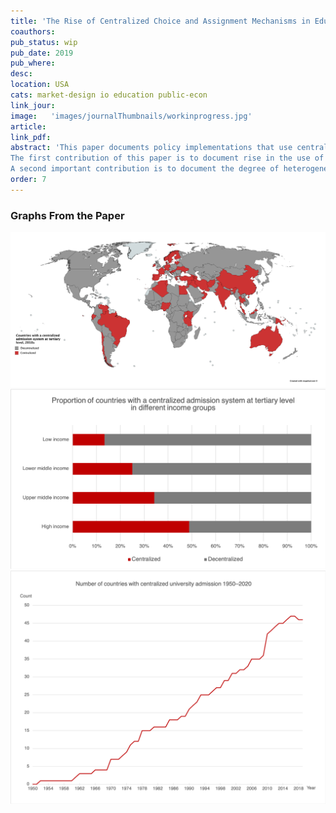 ```yaml
---
title: 'The Rise of Centralized Choice and Assignment Mechanisms in Education Markets Around the World'
coauthors:
pub_status: wip
pub_date: 2019
pub_where:
desc:
location: USA
cats: market-design io education public-econ
link_jour:
image:   'images/journalThumbnails/workinprogress.jpg'
article:
link_pdf:
abstract: 'This paper documents policy implementations that use centralized choice and assignment systems in education markets worldwide. I review primary, secondary and tertiary education markets in 96 countries to determine if a centralized system is being utilized and document the policy details surrounding its implementation. Particular care is taken to document when the system began and how preferences are collected and what mechanism is used to process them. I outline a basic decomposition of the broader policy surrounding the implementation of a centralized choice and assignment system. I then describe what are potential candidate explanations for different configurations of choice policy how common different aspects are an
The first contribution of this paper is to document rise in the use of centralized assignment systems in education markets. Studying the characteristics that are associated with adoption and document a systematic relationship between probability of adoption and GDP per capita, inequality and spending in education as a percent of GDP per capita. The evidence also indicates that the trend in adoption will likely continue. 
A second important contribution is to document the degree of heterogeneity in the details of the policy implementations across different settings. all over the world, centralization has been implemented with some similarities but with a striking range of peculiarities. This heterogeneity in policy implementations can be due to a lack of understanding regarding what are best practices related to market design research and theories. It may also reflect policy maker knowledge of underlying conditions that make different systems optimal in different settings and have yet to be explored empirically or theoretically. I argue that there is a need for both more empirical evidence about the effectiveness of these different design features in practice as well as theoretical work on what conditions would  rationalize the observed policy behavior. Studying a variety of designs used in practice is interesting to study from the researchers perspective because they generate data being produced from  different policy settings. From the policy perspective, having an overview of what has been done in other context and evidence regarding their effectiveness is also very useful,  especially for countries or local governments that are considering adopting and want to implement best practices.'
order: 7
---
```


### Graphs From the Paper

<div class='full'>
  <div class='row'>
    <div class='large-12 columns'>
      <div class='mod modBoxedSlider'>
        <div class='slides'>
          <div class='slide'>
            <img alt="" src="documents/CSAS/Map_university_2010s.png" />
          </div>
          <div class='slide'>
            <img alt="" src="documents/CSAS/Proportion_incomegroups_university.png" />
          </div>
          <div class='slide'>
            <img alt="" src="documents/CSAS/Timeline_university.png" />
          </div>
          </div>                 
        </div>
      </div>
    </div>
  </div>
